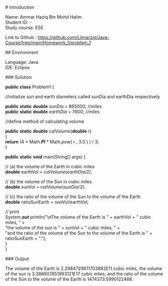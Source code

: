 \# Introduction  
  
Name: Ammar Haziq Bin Mohd Halim  
Student ID: -  
Study course: ESE  
  
Link to Github :
<https://github.com/Lilmarziq/Java-Course/tree/main/Homework_1/problem_1>  
  
\## Environment  
  
Language: Java  
IDE: Eclipse  
  
\### Solution  
  
**public** **class** Problem1 {  
  
//initialize sun and earth diameters called sunDia and earthDia
respectively  
  
**public** **static** **double** *sunDia* = 865000; //miles  
**public** **static** **double** *earthDia* = 7600; //miles  
  
//define method of calculating volume  
  
**public** **static** **double** calVolume(**double** r)  
{  
**return** (4 \* Math.***PI*** \* Math.*pow*( r , 3.0 ) ) / 3;  
}  
  
**public** **static** **void** main(String\[\] args) {  
  
// (a) the volume of the Earth in cubic miles  
**double** earthVol = *calVolume*(*earthDia*/2);  
  
// (b) the volume of the Sun in cubic miles  
**double** sunVol = *calVolume*(*sunDia*/2);  
  
// (c) the ratio of the volume of the Sun to the volume of the Earth  
**double** ratioSunEarth = sunVol/earthVol;  
  
// print  
System.***out***.println(\"\nThe volume of the Earth is \" + earthVol +
\" cubic miles, \" +  
\"the volume of the sun is \" + sunVol + \" cubic miles, \" +  
\"and the ratio of the volume of the Sun to the volume of the Earth is
\" + ratioSunEarth + \".\");  
}  
}  
  
\### Output  
  
The volume of the Earth is 2.2984729611703882E11 cubic miles, the volume
of the sun is 3.388807851993121E17 cubic miles, and the ratio of the
volume of the Sun to the volume of the Earth is 1474373.5990122468.  
  
